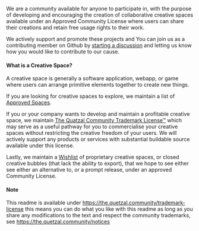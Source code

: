We are a community available for anyone to participate in, with the purpose of 
developing and encouraging the creation of collaborative creative spaces
available under an Approved Community License where users can share their 
creations and retain free usage rights to their work.

We actively support and promote these projects and You can join us as a 
contributing member on Github by 
[starting a discussion](https://the.quetzal.community/.github/discussions)
and letting us know how you would like to contribute to our cause.

#### What is a Creative Space?
A creative space is generally a software application, webapp, or game where 
users can arrange primitive elements together to create new things.

If you are looking for creative spaces to explore, we maintain a list of
[Approved Spaces](https://the.quetzal.community/approved-spaces).

If you or your company wants to develop and maintain a profitable creative 
space, we maintain [The Quatzal Community Trademark License™](https://the.quetzal.community/trademark-license) 
which may serve as a useful pathway for you to commercialise your creative spaces 
without restricting the creative freedom of your users. We will actively
support any products or services with substantial buildable source available 
under this license. 

Lastly, we maintain a [Wishlist](https://the.quetzal.community/wishlist) 
of proprietary creative spaces, or closed creative bubbles (that lack the ability to export),
that we hope to see either see either an alternative to, or a prompt release, under an 
approved Community License.

#### Note

This readme is available under https://the.quetzal.community/trademark-license
this means you can do what you like with this readme as long as you share any
modifications to the text and respect the community trademarks, 
see https://the.quetzal.community/notices
